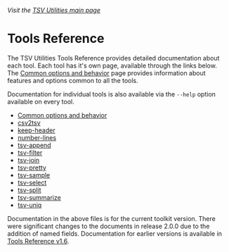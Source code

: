 _Visit the [TSV Utilities main page](../README.md)_

# Tools Reference

The TSV Utilities Tools Reference provides detailed documentation about each tool. Each tool has it's own page, available through the links below. The [Common options and behavior](tool_reference/common-options-and-behavior.md) page provides information about features and options common to all the tools.

Documentation for individual tools is also available via the `--help` option available on every tool.

* [Common options and behavior](tool_reference/common-options-and-behavior.md)
* [csv2tsv](tool_reference/csv2tsv.md)
* [keep-header](tool_reference/keep-header.md)
* [number-lines](tool_reference/number-lines.md)
* [tsv-append](tool_reference/tsv-append.md)
* [tsv-filter](tool_reference/tsv-filter.md)
* [tsv-join](tool_reference/tsv-join.md)
* [tsv-pretty](tool_reference/tsv-pretty.md)
* [tsv-sample](tool_reference/tsv-sample.md)
* [tsv-select](tool_reference/tsv-select.md)
* [tsv-split](tool_reference/tsv-split.md)
* [tsv-summarize](tool_reference/tsv-summarize.md)
* [tsv-uniq](tool_reference/tsv-uniq.md)

Documentation in the above files is for the current toolkit version. There were significant changes to the documents in release 2.0.0 due to the addition of named fields. Documentation for earlier versions is available in [Tools Reference v1.6](ToolReference_v1.6.md).
